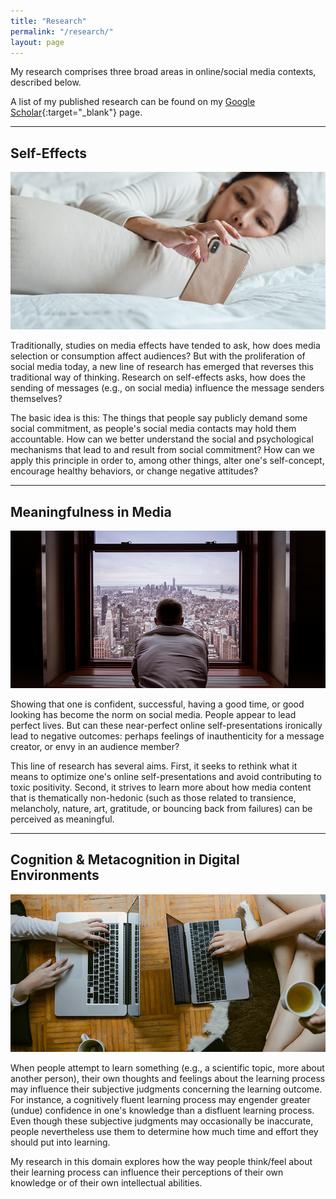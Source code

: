 ```yaml
---
title: "Research"
permalink: "/research/"
layout: page
---
```


My research comprises three broad areas in online/social media contexts, described below. 

A list of my published research can be found on my [Google Scholar](https://scholar.google.com/citations?user=AdxYcLkAAAAJ){:target="_blank"} page.

---

## Self-Effects

![self_effects](/assets/images/use_phone.png)

Traditionally, studies on media effects have tended to ask, how does media selection or consumption affect audiences? But with the proliferation of social media today, a new line of research has emerged that reverses this traditional way of thinking. Research on self-effects asks, how does the sending of messages (e.g., on social media) influence the message senders themselves?

The basic idea is this: The things that people say publicly demand some social commitment, as people's social media contacts may hold them accountable. How can we better understand the social and psychological mechanisms that lead to and result from social commitment? How can we apply this principle in order to, among other things, alter one's self-concept, encourage healthy behaviors, or change negative attitudes?

---

## Meaningfulness in Media

![meaningfulness](/assets/images/lookingout.png)

Showing that one is confident, successful, having a good time, or good looking has become the norm on social media. People appear to lead perfect lives. But can these near-perfect online self-presentations ironically lead to negative outcomes: perhaps feelings of inauthenticity for a message creator, or envy in an audience member? 

This line of research has several aims. First, it seeks to rethink what it means to optimize one's online self-presentations and avoid contributing to toxic positivity. Second, it strives to learn more about how media content that is thematically non-hedonic (such as those related to transience, melancholy, nature, art, gratitude, or bouncing back from failures) can be perceived as meaningful.

---

## Cognition & Metacognition in Digital Environments

![learning](/assets/images/infoacquisition.png)

When people attempt to learn something (e.g., a scientific topic, more about another person), their own thoughts and feelings about the learning process may influence their subjective judgments concerning the learning outcome. For instance, a cognitively fluent learning process may engender greater (undue) confidence in one's knowledge than a disfluent learning process. Even though these subjective judgments may occasionally be inaccurate, people nevertheless use them to determine how much time and effort they should put into learning.

My research in this domain explores how the way people think/feel about their learning process can influence their perceptions of their own knowledge or of their own intellectual abilities.